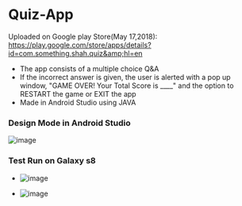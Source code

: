 # Quiz-App
Uploaded on Google play Store(May 17,2018):  https://play.google.com/store/apps/details?id=com.something.shah.quiz&amp;hl=en


* The app consists of a multiple choice Q&A
* If the incorrect answer is given, the user is alerted with a pop up window, "GAME OVER! Your Total Score is ____" and the option to RESTART the game or EXIT the app
* Made in Android Studio using JAVA



### Design Mode in Android Studio

 


![image](https://user-images.githubusercontent.com/52587103/60776140-cf7db880-a0f7-11e9-9434-676c72fc792f.png)


### Test Run on Galaxy s8

*	
    ![image](https://user-images.githubusercontent.com/52587103/60776143-d6a4c680-a0f7-11e9-84c4-79c49b7ed505.png)


*	
    ![image](https://user-images.githubusercontent.com/52587103/60776147-dd333e00-a0f7-11e9-826c-6e3ae96800a9.png)
 
